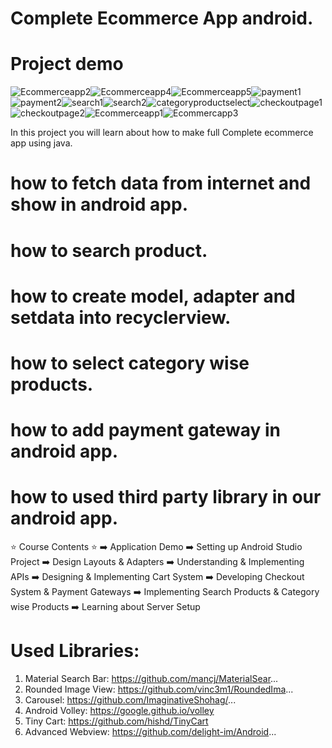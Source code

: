 
# Complete Ecommerce App android.
# Project demo

![Ecommerceapp2](https://user-images.githubusercontent.com/109209762/178702855-37d91c38-6a9f-46e9-8597-ff495bb1863c.png)![Ecommerceapp4](https://user-images.githubusercontent.com/109209762/178702879-b3ffe7c0-fa33-4224-b35a-a58224359170.png)![Ecommerceapp5](https://user-images.githubusercontent.com/109209762/178702893-611dee94-a658-4310-a6e6-4a757c965ab7.png)![payment1](https://user-images.githubusercontent.com/109209762/178702898-77a3646c-2942-46df-bfbd-85f04e59c961.png)![payment2](https://user-images.githubusercontent.com/109209762/178702904-9a9a6ac0-5d08-433e-b6c3-8a5338002f01.png)![search1](https://user-images.githubusercontent.com/109209762/178702907-5a88edc3-f002-403f-946f-0854c3a637fe.png)![search2](https://user-images.githubusercontent.com/109209762/178702933-a0ba3c44-8afb-494e-9075-6dfa757b87c3.png)![categoryproductselect](https://user-images.githubusercontent.com/109209762/178702940-9e765497-5af0-4b53-a9bb-5c84435b8574.png)![checkoutpage1](https://user-images.githubusercontent.com/109209762/178702954-7cf05c28-44fe-4010-8f42-c50dea42bf5f.png)![checkoutpage2](https://user-images.githubusercontent.com/109209762/178702956-cf3c00cc-ce93-4d85-af36-33703c9e505e.png)![Ecommerceapp1](https://user-images.githubusercontent.com/109209762/178702981-08663005-3e70-43e0-80a6-35b45c1b27a1.png)![Ecommercapp3](https://user-images.githubusercontent.com/109209762/178702965-f71388d3-0c5a-4ec4-b26f-ad4bc8eaf67b.png)


In this project you will learn about how to make full Complete
ecommerce app using java.

# how to fetch data from internet and show in android app.
# how to search product.
# how to create model, adapter and setdata into recyclerview.
# how to select category wise products.
# how to add payment gateway in android app.
# how to used third party library in our android app.

⭐ Course Contents ⭐
➡️ Application Demo
➡️ Setting up Android Studio Project
➡️ Design Layouts & Adapters
➡️ Understanding & Implementing APIs
➡️ Designing & Implementing Cart System
➡️ Developing Checkout System & Payment Gateways
➡️ Implementing Search Products & Category wise Products
➡️ Learning about Server Setup


# Used Libraries: 
1) Material Search Bar: https://github.com/mancj/MaterialSear...
2) Rounded Image View: https://github.com/vinc3m1/RoundedIma...
3) Carousel: https://github.com/ImaginativeShohag/...
4) Android Volley: https://google.github.io/volley
5) Tiny Cart: https://github.com/hishd/TinyCart
6) Advanced Webview: https://github.com/delight-im/Android...

